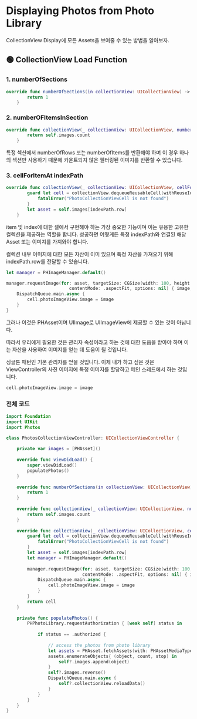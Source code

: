 # Displaying Photos from Photo Library

CollectionView Display에 모든 Assets을 보여줄 수 있는 방법을 알아보자.

## 🟢 CollectionView Load Function

### 1. numberOfSections
```Swift
override func numberOfSections(in collectionView: UICollectionView) -> Int {
        return 1
    }
```

### 2. numberOFItemsInSection
```Swift
override func collectionView(_ collectionView: UICollectionView, numberOfItemsInSection section: Int) -> Int {
        return self.images.count
    }
```
특정 섹션에서 numberOfRows 또는 numberOfItems를 반환해야 하며 이 경우 하나의 섹션만 사용하기 때문에 카운트되지 않은 필터링된 이미지를 반환할 수 있습니다.

### 3. cellForItemAt indexPath
```Swift
override func collectionView(_ collectionView: UICollectionView, cellForItemAt indexPath: IndexPath) -> UICollectionViewCell {
        guard let cell = collectionView.dequeueReusableCell(withReuseIdentifier: "PhotoCollectionViewCell", for: indexPath) as? PhotoCollectionViewCell else {
            fatalError("PhotoCollectionViewCell is not found")
        }
        let asset = self.images[indexPath.row]
    }
```
item 및 index에 대한 셀에서 구현해야 하는 가장 중요한 기능이며 이는 유용한 고유한 컬렉션을 제공하는 역할을 합니다.
성공하면 어떻게든 특정 indexPath와 연결된 해당 Asset 또는 이미지를 가져와야 합니다.

컬렉션 내부 이미지에 대한 모든 자산이 이미 있으며 특정 자산을 가져오기 위해 indexPath.row를 전달할 수 있습니다.

```Swift
let manager = PHImageManager.default()

manager.requestImage(for: asset, targetSize: CGSize(width: 100, height: 100),
                        contentMode: .aspectFit, options: nil) { image, _ in
    DispatchQueue.main.async {
        cell.photoImageView.image = image
    }
}
```

그러나 이것은 PHAsset이며 UIImage로 UIImageView에 제공할 수 있는 것이 아닙니다.

따라서 우리에게 필요한 것은 관리자 속성이라고 하는 것에 대한 도움을 받아야 하며 이는 자산을 사용하여 이미지를 얻는 데 도움이 될 것입니다.

싱글톤 패턴인 기본 관리자를 얻을 것입니다.
이제 내가 하고 싶은 것은 ViewController의 사진 이미지에 특정 이미지를 할당하고 메인 스레드에서 하는 것입니다. 
```Swift
cell.photoImageView.image = image
```

### 전체 코드
```Swift
import Foundation
import UIKit
import Photos

class PhotosCollectionViewController: UICollectionViewController {
    
    private var images = [PHAsset]()
    
    override func viewDidLoad() {
        super.viewDidLoad()
        populatePhotos()
    }
    
    override func numberOfSections(in collectionView: UICollectionView) -> Int {
        return 1
    }
    
    override func collectionView(_ collectionView: UICollectionView, numberOfItemsInSection section: Int) -> Int {
        return self.images.count
    }
    
    override func collectionView(_ collectionView: UICollectionView, cellForItemAt indexPath: IndexPath) -> UICollectionViewCell {
        guard let cell = collectionView.dequeueReusableCell(withReuseIdentifier: "PhotoCollectionViewCell", for: indexPath) as? PhotoCollectionViewCell else {
            fatalError("PhotoCollectionViewCell is not found")
        }
        let asset = self.images[indexPath.row]
        let manager = PHImageManager.default()
        
        manager.requestImage(for: asset, targetSize: CGSize(width: 100, height: 100),
                             contentMode: .aspectFit, options: nil) { image, _ in
            DispatchQueue.main.async {
                cell.photoImageView.image = image
            }
        }
        return cell
    }
    
    private func populatePhotos() {
        PHPhotoLibrary.requestAuthorization { [weak self] status in
            
            if status == .authorized {
                
                // access the photos from photo library
                let assets = PHAsset.fetchAssets(with: PHAssetMediaType.image, options: nil)
                assets.enumerateObjects{ (object, count, stop) in
                    self?.images.append(object)
                }
                self?.images.reverse()
                DispatchQueue.main.async {
                    self?.collectionView.reloadData()
                }
            }
        }
    }
}
```